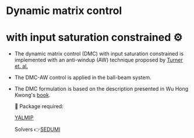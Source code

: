 # Dynamic matrix control 
# with input saturation constrained ⚙️


 - The dynamic matrix control (DMC) with input saturation constrained is implemented with an anti-windup (AW) technique proposed by [Turner et. al.](https://ieeexplore.ieee.org/document/7085001)
 - The DMC-AW control is applied in the ball-beam system. 
 - The DMC formulation is based on the description presented in Wu Hong Kwong's [book](https://www.edufscar.com.br/introducao-ao-controle-preditivo-com-matlab). 
    
   📍 Package required:
   
   [YALMIP](https://yalmip.github.io/)
   
   Solvers 👉[SEDUMI](https://yalmip.github.io/solver/sedumi/) 
